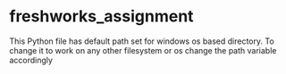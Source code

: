 # freshworks_assignment
This Python file has default path set for windows os based directory. To change it to work on any other filesystem or os change the path variable accordingly
